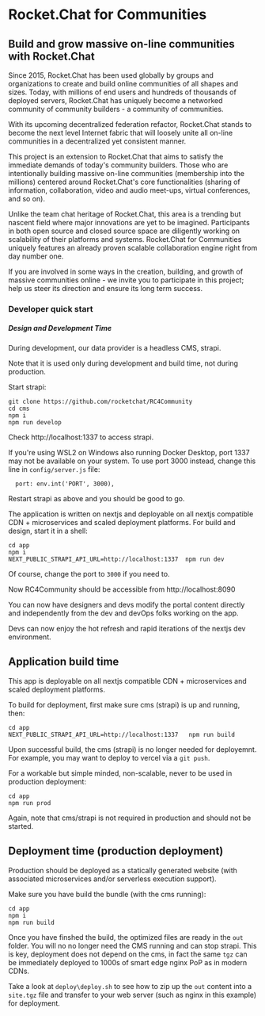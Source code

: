 # Rocket.Chat for Communities 

## Build and grow massive on-line communities with Rocket.Chat

Since 2015,  Rocket.Chat has been used globally by groups and organizations to create and build online communities of all shapes and sizes.    Today, with millions of end users and hundreds of thousands of deployed servers,  Rocket.Chat has uniquely become a networked community of community builders - a community of communities.   

With its upcoming decentralized federation refactor,   Rocket.Chat stands to become the next level Internet fabric that will loosely unite all on-line communities in a decentralized yet consistent manner.

This project is an extension to Rocket.Chat that aims to satisfy the immediate demands of today's community builders.   Those who are intentionally building massive on-line communities (membership into the millions) centered around Rocket.Chat's core functionalities  (sharing of information, collaboration,  video and audio meet-ups, virtual conferences, and so on).  

Unlike the team chat heritage of Rocket.Chat, this area is a trending but nascent field where major innovations are yet to be imagined. Participants in both open source and closed source space are diligently working on scalability of their platforms and systems.   Rocket.Chat for Communities uniquely features an already proven scalable collaboration engine right from day number one.

If you are involved in some ways in the creation, building, and growth of massive communities online - we invite you to participate in this project; help us steer its direction and ensure its long term success. 


### Developer quick start

##### Design and Development Time

During development, our data provider is a headless CMS, strapi.  

Note that it is used only during development and build time, not during production.

Start strapi: 

```
git clone https://github.com/rocketchat/RC4Community
cd cms
npm i
npm run develop
```
Check http://localhost:1337 to access strapi.   

If you're using WSL2 on Windows also running Docker Desktop,  port 1337 may not be available on your system.   To use port 3000 instead,  change this line in  `config/server.js` file:

```
  port: env.int('PORT', 3000),
``` 
Restart strapi as above and you should be good to go.

The application is written on nextjs and deployable on all nextjs compatible CDN + microservices and scaled deployment platforms. For build and design, start it in a shell:

```
cd app
npm i
NEXT_PUBLIC_STRAPI_API_URL=http://localhost:1337  npm run dev
```

Of course, change the port to `3000` if you need to.

Now RC4Community should be accessible from http://localhost:8090 

You can now have designers and devs modify the portal content directly and independently from the dev and devOps folks working on the app.

Devs can now enjoy the hot refresh and rapid iterations of the nextjs dev environment.

## Application build time

This app is deployable on all nextjs compatible CDN + microservices and scaled deployment platforms. 

To build for deployment, first make sure cms (strapi) is up and running, then:
```
cd app
NEXT_PUBLIC_STRAPI_API_URL=http://localhost:1337   npm run build
```

Upon successful build, the cms (strapi) is no longer needed for deployemnt.  For example, you may want to deploy to vercel via a `git push`.

For a workable but simple minded, non-scalable, never to be used in production deployment:

```
cd app
npm run prod
```

Again, note that cms/strapi is not required in production and should not be started.

## Deployment time  (production deployment)

Production should be deployed as a statically generated website (with associated microservices and/or serverless execution support).

Make sure you have build the bundle  (with the cms running):

```
cd app
npm i
npm run build
```

Once you have finshed the build,  the optimized files are ready in the `out` folder.  You will no no longer need the CMS running and can stop strapi.  This is key, deployment does not depend on the cms, in fact the same `tgz` can be immediately deployed to 1000s of smart edge nginx PoP as in modern CDNs.

Take a look at `deploy\deploy.sh` to see how to zip up the `out` content into a `site.tgz` file and transfer to your web server  (such as nginx in this example) for deployment.




